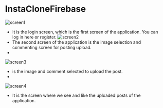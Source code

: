 # InstaCloneFirebase
![screen1](https://user-images.githubusercontent.com/82471515/158057522-32954b28-d5aa-4e35-8cd1-8e49e9680379.png)
* It is the login screen, which is the first screen of the application. You can log in here or register.
![screen2](https://user-images.githubusercontent.com/82471515/158057759-d7833750-aaab-415c-a662-ee3bd0b3a1a0.png)
* The second screen of the application is the image selection and commenting screen for posting upload.
* 
![screen3](https://user-images.githubusercontent.com/82471515/158057830-1f75f2d3-66f8-4955-bdc3-e7fb4ac08679.png)
* is the image and comment selected to upload the post.
* 
![screen4](https://user-images.githubusercontent.com/82471515/158057870-fe28f8ea-e8b0-4d61-916e-617f3f28f145.png)
* It is the screen where we see and like the uploaded posts of the application.
